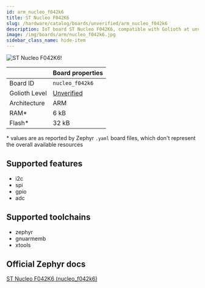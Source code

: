 ```yaml
---
id: arm_nucleo_f042k6
title: ST Nucleo F042K6
slug: /hardware/catalog/boards/unverified/arm_nucleo_f042k6
description: IoT board ST Nucleo F042K6, compatible with Golioth at unverified level.
image: /img/boards/arm/nucleo_f042k6.jpg
sidebar_class_name: hide-item
---
```


[//]: # (This is an auto-generated file, do not edit! Changes to it will be lost upon re-generation)

![ST Nucleo F042K6!](/img/boards/arm/nucleo_f042k6.jpg "ST Nucleo F042K6")

|                | Board properties     |
| -------------  | -------------------- |
| Board ID       | `nucleo_f042k6` |
| Golioth Level  | [Unverified](/hardware#unverified-boards) |
| Architecture   | ARM |
| RAM*           | 6 kB |
| Flash*         | 32 kB |

\* values are as reported by Zephyr `.yaml` board files, which don't represent the overall available resources



## Supported features

* i2c
* spi
* gpio
* adc

## Supported toolchains

* zephyr
* gnuarmemb
* xtools

## Official Zephyr docs

[ST Nucleo F042K6 (nucleo_f042k6)](https://docs.zephyrproject.org/latest/boards/arm/nucleo_f042k6/doc/index.html)
